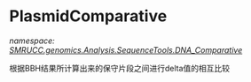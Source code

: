 ﻿# PlasmidComparative
_namespace: [SMRUCC.genomics.Analysis.SequenceTools.DNA_Comparative](./index.md)_

根据BBH结果所计算出来的保守片段之间进行delta值的相互比较




